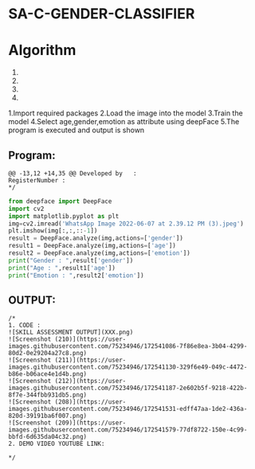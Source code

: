 # SA-C-GENDER-CLASSIFIER
# Algorithm
1.
2.
3.
4.
1.Import required packages
2.Load the image into the model
3.Train the model
4.Select age,gender,emotion as attribute using deepFace
5.The program is executed and output is shown

## Program:
```
@@ -13,12 +14,35 @@ Developed by   :
RegisterNumber :  
*/
```
```python
from deepface import DeepFace
import cv2 
import matplotlib.pyplot as plt
img=cv2.imread('WhatsApp Image 2022-06-07 at 2.39.12 PM (3).jpeg')
plt.imshow(img[:,:,::-1])
result = DeepFace.analyze(img,actions=['gender'])
result1 = DeepFace.analyze(img,actions=['age'])
result2 = DeepFace.analyze(img,actions=['emotion'])
print("Gender : ",result['gender'])
print("Age : ",result1['age'])
print("Emotion : ",result2['emotion'])
```

## OUTPUT:
```
/*
1. CODE :
![SKILL ASSESSMENT OUTPUT](XXX.png)
![Screenshot (210)](https://user-images.githubusercontent.com/75234946/172541086-7f86e8ea-3b04-4299-80d2-0e29204a27c8.png)
![Screenshot (211)](https://user-images.githubusercontent.com/75234946/172541130-329f6e49-049c-4472-b86e-b06ace4e1d4b.png)
![Screenshot (212)](https://user-images.githubusercontent.com/75234946/172541187-2e602b5f-9218-422b-8f7e-344fbb931db5.png)
![Screenshot (208)](https://user-images.githubusercontent.com/75234946/172541531-edff47aa-1de2-436a-820d-39191ba6f007.png)
![Screenshot (209)](https://user-images.githubusercontent.com/75234946/172541579-77df8722-150e-4c99-bbfd-6d635da04c32.png)
2. DEMO VIDEO YOUTUBE LINK:

*/
```
